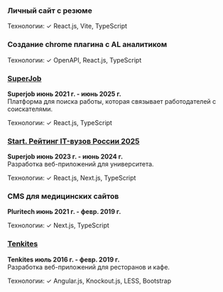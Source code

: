 ### Личный сайт с резюме
Технологии:
✓ React.js, Vite, TypeScript

### Создание chrome плагина с AL аналитиком
Технологии:
✓ OpenAPI, React.js, TypeScript 

### [SuperJob](https://www.superjob.ru/)  
**Superjob июнь 2021 г. - июнь 2025 г.**  
Платформа для поиска работы, которая связывает работодателей с соискателями.

Технологии:
✓ React.js, TypeScript

### [Start. Рейтинг IT-вузов России 2025](https://students.superjob.ru/reiting-vuzov/it/)
**Superjob июнь 2023 г. - июнь 2024 г.**  
Разработка веб-приложений для университета.

Технологии:
✓ React.js, Next.js, TypeScript

### CMS для медицинских сайтов
**Pluritech июнь 2021 г. - февр. 2019 г.**

Технологии:
✓ Next.js, TypeScript

### [Tenkites](https://tenkites.com/)  
**Tenkites июль 2016 г. - февр. 2019 г.**  
Разработка веб-приложений для ресторанов и кафе.

Технологии:
✓ Angular.js, Knockout.js, LESS, Bootstrap
